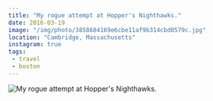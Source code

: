 ```yaml
---
title: "My rogue attempt at Hopper's Nighthawks."
date: 2016-03-19
image: "/img/photo/3858684169e6cbe11af9b314cbd0579c.jpg"
location: "Cambridge, Massachusetts"
instagram: true
tags:
 - travel
 - boston
---
```


![My rogue attempt at Hopper's Nighthawks.](/img/photo/3858684169e6cbe11af9b314cbd0579c.jpg)

